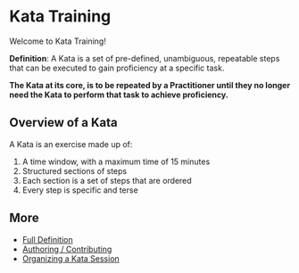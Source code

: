 # Kata Training

Welcome to Kata Training! 

**Definition**: A Kata is a set of pre-defined, unambiguous, repeatable steps that can be executed to gain proficiency at a specific task. 

**The Kata at its core, is to be repeated by a Practitioner until they no longer need the Kata to perform that task to achieve proficiency.**

## Overview of a Kata
A Kata is an exercise made up of:

1. A time window, with a maximum time of 15 minutes
1. Structured sections of steps
2. Each section is a set of steps that are ordered
3. Every step is specific and terse

## More
- [Full Definition](./docs/definition.md) 
- [Authoring / Contributing](./docs/authoring.md) 
- [Organizing a Kata Session](./docs/organizing.md) 
